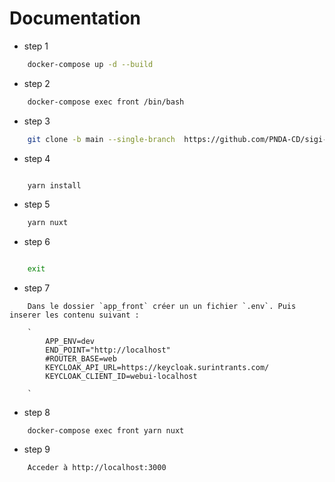 # Documentation
- step 1
```bash
    docker-compose up -d --build
```

- step 2 
```bash
    docker-compose exec front /bin/bash

```

- step 3
```bash
    git clone -b main --single-branch  https://github.com/PNDA-CD/sigi-webui.git .
```

- step 4
```bash

    yarn install

```

- step 5

```bash
    yarn nuxt
```

- step 6

```bash

    exit

```

- step 7

```
    Dans le dossier `app_front` créer un un fichier `.env`. Puis inserer les contenu suivant :

    `
        APP_ENV=dev
        END_POINT="http://localhost"
        #ROUTER_BASE=web
        KEYCLOAK_API_URL=https://keycloak.surintrants.com/
        KEYCLOAK_CLIENT_ID=webui-localhost

    `
```

- step 8

```
    docker-compose exec front yarn nuxt

```

- step 9

```
    Acceder à http://localhost:3000
```